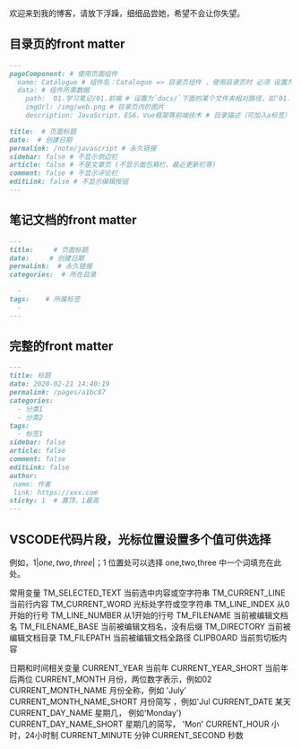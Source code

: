 欢迎来到我的博客，请放下浮躁，细细品尝她，希望不会让你失望。

## 目录页的front matter

``` md
---
pageComponent: # 使用页面组件
  name: Catalogue # 组件名：Catalogue => 目录页组件 ，使用目录页时 必须 设置为Catalogue
  data: # 组件所需数据
    path:  01.学习笔记/01.前端 # 设置为`docs/`下面的某个文件夹相对路径，如‘01.学习笔记/01.前端’ 或 ’01.学习笔记‘ (有序号的要带序号)
    imgUrl: /img/web.png # 目录页内的图片
    description: JavaScript、ES6、Vue框架等前端技术 # 目录描述（可加入a标签）

title:  # 页面标题
date:  # 创建日期
permalink: /note/javascript # 永久链接
sidebar: false # 不显示侧边栏
article: false # 不是文章页 (不显示面包屑栏、最近更新栏等)
comment: false # 不显示评论栏
editLink: false # 不显示编辑按钮
---
```

## 笔记文档的front matter

```md
---
title:     # 页面标题
date:     # 创建日期
permalink:  # 永久链接
categories:  # 所在目录

  - 
tags:    # 所属标签
  - 
---
```

## 完整的front matter 

```md
---
title: 标题
date: 2020-02-21 14:40:19
permalink: /pages/a1bc87
categories:
  - 分类1
  - 分类2
tags:
  - 标签1
sidebar: false
article: false
comment: false
editLink: false
author:
 name: 作者
 link: https://xxx.com
sticky: 1  # 置顶，1最高
---
```

## VSCODE代码片段，光标位置设置多个值可供选择

例如，${1|one,two,three|}；$1 位置处可以选择 one,two,three 中一个词填充在此处。

常用变量
    TM_SELECTED_TEXT 当前选中内容或空字符串
    TM_CURRENT_LINE 当前行内容
    TM_CURRENT_WORD 光标处字符或空字符串
    TM_LINE_INDEX 从0开始的行号
    TM_LINE_NUMBER 从1开始的行号
    TM_FILENAME 当前被编辑文档名
    TM_FILENAME_BASE 当前被编辑文档名，没有后缀
    TM_DIRECTORY 当前被编辑文档目录
    TM_FILEPATH 当前被编辑文档全路径
    CLIPBOARD 当前剪切板内容

日期和时间相关变量
    CURRENT_YEAR 当前年
    CURRENT_YEAR_SHORT 当前年后两位
    CURRENT_MONTH 月份，两位数字表示，例如02
    CURRENT_MONTH_NAME 月份全称，例如 'July'
    CURRENT_MONTH_NAME_SHORT 月份简写 ，例如'Jul
    CURRENT_DATE 某天
    CURRENT_DAY_NAME 星期几， 例如'Monday')
    CURRENT_DAY_NAME_SHORT 星期几的简写， 'Mon'
    CURRENT_HOUR 小时，24小时制
    CURRENT_MINUTE 分钟
    CURRENT_SECOND 秒数







